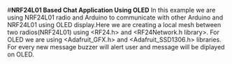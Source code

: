 #**NRF24L01 Based Chat Application Using OLED**
In this example we are using NRF24L01 radio and Arduino to communicate with other Arduino and NRF24L01 
using OLED display.Here we are creating a local mesh between two radios(NRF24L01) using <RF24.h> and 
<RF24Network.h library>. For OLED we are using <Adafruit_GFX.h> and <Adafruit_SSD1306.h> libraries.
For every new message buzzer will alert user and message will be diplayed on OLED.



